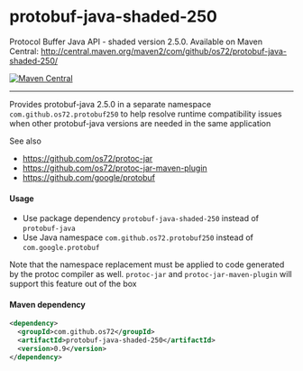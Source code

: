 protobuf-java-shaded-250
========================

Protocol Buffer Java API - shaded version 2.5.0.
Available on Maven Central: http://central.maven.org/maven2/com/github/os72/protobuf-java-shaded-250/

[![Maven Central](https://img.shields.io/badge/maven%20central-0.9-brightgreen.svg)](http://search.maven.org/#artifactdetails|com.github.os72|protobuf-java-shaded-250|0.9|)

---

Provides protobuf-java 2.5.0 in a separate namespace `com.github.os72.protobuf250` to help resolve runtime compatibility issues when other protobuf-java versions are needed in the same application

See also
* https://github.com/os72/protoc-jar
* https://github.com/os72/protoc-jar-maven-plugin
* https://github.com/google/protobuf

#### Usage

* Use package dependency `protobuf-java-shaded-250` instead of `protobuf-java`
* Use Java namespace `com.github.os72.protobuf250` instead of `com.google.protobuf`

Note that the namespace replacement must be applied to code generated by the protoc compiler as well. `protoc-jar` and `protoc-jar-maven-plugin` will support this feature out of the box

#### Maven dependency
```xml
<dependency>
  <groupId>com.github.os72</groupId>
  <artifactId>protobuf-java-shaded-250</artifactId>
  <version>0.9</version>
</dependency>
```
